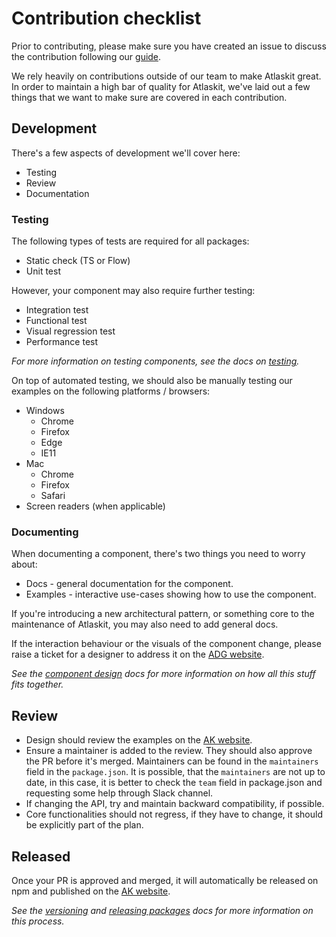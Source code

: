 # Contribution checklist

Prior to contributing, please make sure you have created an issue to discuss the contribution following our [guide](./contributing).

We rely heavily on contributions outside of our team to make Atlaskit great. In order to maintain a high bar of quality for Atlaskit, we've laid out a few things that we want to make sure are covered in each contribution.

## Development

There's a few aspects of development we'll cover here:

* Testing
* Review
* Documentation

### Testing

The following types of tests are required for all packages:

* Static check (TS or Flow)
* Unit test

However, your component may also require further testing:

* Integration test
* Functional test
* Visual regression test 
* Performance test

_For more information on testing components, see the docs on [testing](./testing)._

On top of automated testing, we should also be manually testing our examples on the following platforms / browsers:

* Windows
  * Chrome
  * Firefox
  * Edge
  * IE11
* Mac
  * Chrome
  * Firefox
  * Safari
* Screen readers (when applicable)
    
### Documenting

When documenting a component, there's two things you need to worry about:

* Docs - general documentation for the component.
* Examples - interactive use-cases showing how to use the component.

If you're introducing a new architectural pattern, or something core to the maintenance of Atlaskit, you may also need to add general docs.

If the interaction behaviour or the visuals of the component change, please raise a ticket for a designer to address it on the [ADG website](https://atlassian.design/). 

_See the [component design](./component-design) docs for more information on how all this stuff fits together._

## Review

* Design should review the examples on the [AK website](http://atlaskit.atlassian.com/).
* Ensure a maintainer is added to the review. They should also approve the PR before it's merged. Maintainers can be found in the `maintainers` field in the `package.json`. It is possible, that the `maintainers` are not up to date, in this case, it is better to check the `team` field in package.json and requesting some help through Slack channel.
* If changing the API, try and maintain backward compatibility, if possible.
* Core functionalities should not regress, if they have to change, it should be explicitly part of the plan.

## Released

Once your PR is approved and merged, it will automatically be released on npm and published on the [AK website](http://atlaskit.atlassian.com/).

_See the [versioning](./versioning) and [releasing packages](./releasing-packages) docs for more information on this process._
